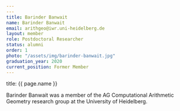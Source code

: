 ```yaml
---
---
title: Barinder Banwait
name: Barinder Banwait
email: arithgeo@iwr.uni-heidelberg.de
layout: member
role: Postdoctoral Researcher
status: alumni
order: 1
photo: "/assets/img/barinder-banwait.jpg"
graduation_year: 2020
current_position: Former Member
---
```



title: {{ page.name }}

Barinder Banwait was a member of the AG Computational Arithmetic Geometry research group at the University of Heidelberg.
